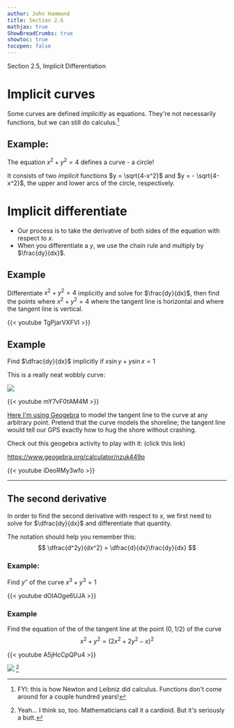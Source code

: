 ```yaml
---
author: John Hammond
title: Section 2.6
mathjax: true
ShowBreadCrumbs: true
showtoc: true
tocopen: false
---
```


Section 2.5, Implicit Differentiation
<!--more-->

# Implicit curves

Some curves are defined *implicitly* as equations. They're not necessarily functions, but we can still do calculus.[^1] 

## Example:

The equation $x^2 + y^2 = 4$ defines a curve - a circle! 

It consists of two *implicit* functions $y = \sqrt{4-x^2}$ and $y = - \sqrt{4-x^2}$, the upper and lower arcs of the circle, respectively. 

# Implicit differentiate

- Our process is to take the derivative of both sides of the equation with respect to $x$.
- When you differentiate a $y$, we use the chain rule and multiply by $\frac{dy}{dx}$. 

## Example

Differentiate $x^2 + y^2 = 4$ implicitly and solve for $\frac{dy}{dx}$, then find the points where $x^2 + y^2 = 4$ where the tangent line is horizontal and where the tangent line is vertical. 

{{< youtube TgPjarVXFVI >}}

##  Example

Find $\dfrac{dy}{dx}$ implicitly if $x\sin y + y\sin x = 1$

This is a really neat wobbly curve:

![](/calc/2.6.wobblycurve.png)

{{< youtube mY7vF0tAM4M >}}

[Here I'm using Geogebra](https://www.geogebra.org/calculator/nzuk449p) to model the tangent line to the curve at any arbitrary point. Pretend that the curve models the shoreline; the tangent line would tell our GPS exactly how to hug the shore without crashing. 

Check out this geogebra activity to play with it: (click this link)

https://www.geogebra.org/calculator/nzuk449p


{{< youtube iDeoRMy3wfo >}}

------

## The second derivative

In order to find the second derivative with respect to $x$, we first need to solve for $\dfrac{dy}{dx}$ and differentiate that quantity. 

The notation should help you remember this:
$$
\dfrac{d^2y}{dx^2} = \dfrac{d}{dx}\frac{dy}{dx}
$$

### Example:
Find $y''$ of the curve $x^3 + y^3 = 1$

{{< youtube dOIAOge6UJA >}}

### Example
Find the equation of the of the tangent line at the point $(0, 1/2)$ of the curve 
$$
x^2 + y^2 = (2x^2 + 2y^2 - x)^2
$$

{{< youtube A5jHcCpQPu4 >}}

![](/calc/2.6.cardioid.png) [^2]


[^1]: FYI: this is how Newton and Leibniz did calculus. Functions don't come around for a couple hundred years!

[^2]: Yeah... I think so, too. Mathematicians call it a cardioid. But it's seriously a butt.